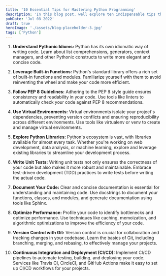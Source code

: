 ```yaml
---
title: '10 Essential Tips for Mastering Python Programming'
description: 'In this blog post, well explore ten indispensable tips that will help you level up your Python programming skills. Whether youre a beginner or an experienced developer, these tips will enhance your proficiency and make your code cleaner, more efficient, and easier to maintain.'
pubDate: 'Jul 08 2022'
draft: true
heroImage: './assets/blog-placeholder-3.jpg'
tags: ['Python']
---
```


1. **Understand Pythonic Idioms:** Python has its own idiomatic way of writing code. Learn about list comprehensions,
   generators, context managers, and other Pythonic constructs to write more elegant and concise code.

2. **Leverage Built-in Functions:** Python's standard library offers a rich set of built-in functions and modules.
   Familiarize yourself with them to avoid reinventing the wheel and make your code more efficient.

3. **Follow PEP 8 Guidelines:** Adhering to the PEP 8 style guide ensures consistency and readability in your code. Use
   tools like linters to automatically check your code against PEP 8 recommendations.

4. **Use Virtual Environments:** Virtual environments isolate your project's dependencies, preventing version conflicts
   and ensuring reproducibility across different environments. Use tools like virtualenv or venv to create and manage
   virtual environments.

5. **Explore Python Libraries:** Python's ecosystem is vast, with libraries available for almost every task. Whether
   you're working on web development, data analysis, or machine learning, explore and leverage existing libraries to
   streamline your development process.

6. **Write Unit Tests:** Writing unit tests not only ensures the correctness of your code but also makes it more robust
   and maintainable. Embrace test-driven development (TDD) practices to write tests before writing the actual code.

7. **Document Your Code:** Clear and concise documentation is essential for understanding and maintaining code. Use
   docstrings to document your functions, classes, and modules, and generate documentation using tools like Sphinx.

8. **Optimize Performance:** Profile your code to identify bottlenecks and optimize performance. Use techniques like
   caching, memoization, and algorithmic optimizations to improve the efficiency of your code.

9. **Version Control with Git:** Version control is crucial for collaboration and tracking changes in your codebase.
   Learn the basics of Git, including branching, merging, and rebasing, to effectively manage your projects.

10. **Continuous Integration and Deployment (CI/CD):** Implement CI/CD pipelines to automate testing, building, and
    deploying your code. Services like Travis CI, CircleCI, and GitHub Actions make it easy to set up CI/CD workflows
    for your projects.
